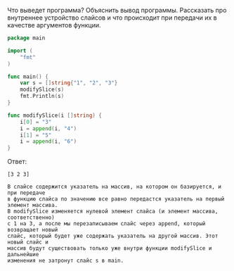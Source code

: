 Что выведет программа? Объяснить вывод программы. Рассказать про внутреннее устройство слайсов и что происходит при передачи их в качестве аргументов функции.

```go
package main

import (
	"fmt"
)

func main() {
	var s = []string{"1", "2", "3"}
	modifySlice(s)
	fmt.Println(s)
}

func modifySlice(i []string) {
	i[0] = "3"
	i = append(i, "4")
	i[1] = "5"
	i = append(i, "6")
}
```

Ответ:
```
[3 2 3]

В слайсе содержится указатель на массив, на котором он базируется, и при передаче 
в функцию слайса по значению все равно передастся указатель на первый элемент массива.
В modifySlice изменяется нулевой элемент слайса (и элемент массива, соответственно)
с 1 на 3, а после мы перезаписываем слайс через append, который возвращает новый
слайс, который будет уже содержать указатель на другой массив. Этот новый слайс и
массив будут существовать только уже внутри функции modifySlice и дальнейшие 
изменения не затронут слайс s в main.
```
